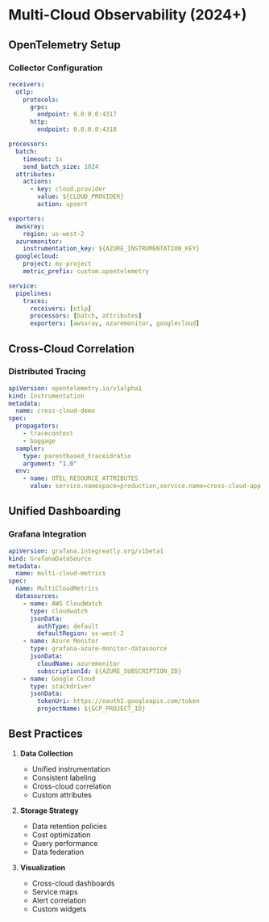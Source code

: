 # Multi-Cloud Observability (2024+)

## OpenTelemetry Setup

### Collector Configuration
```yaml
receivers:
  otlp:
    protocols:
      grpc:
        endpoint: 0.0.0.0:4317
      http:
        endpoint: 0.0.0.0:4318

processors:
  batch:
    timeout: 1s
    send_batch_size: 1024
  attributes:
    actions:
      - key: cloud.provider
        value: ${CLOUD_PROVIDER}
        action: upsert

exporters:
  awsxray:
    region: us-west-2
  azuremonitor:
    instrumentation_key: ${AZURE_INSTRUMENTATION_KEY}
  googlecloud:
    project: my-project
    metric_prefix: custom.opentelemetry

service:
  pipelines:
    traces:
      receivers: [otlp]
      processors: [batch, attributes]
      exporters: [awsxray, azuremonitor, googlecloud]
```

## Cross-Cloud Correlation

### Distributed Tracing
```yaml
apiVersion: opentelemetry.io/v1alpha1
kind: Instrumentation
metadata:
  name: cross-cloud-demo
spec:
  propagators:
    - tracecontext
    - baggage
  sampler:
    type: parentbased_traceidratio
    argument: "1.0"
  env:
    - name: OTEL_RESOURCE_ATTRIBUTES
      value: service.namespace=production,service.name=cross-cloud-app
```

## Unified Dashboarding

### Grafana Integration
```yaml
apiVersion: grafana.integreatly.org/v1beta1
kind: GrafanaDataSource
metadata:
  name: multi-cloud-metrics
spec:
  name: MultiCloudMetrics
  datasources:
    - name: AWS CloudWatch
      type: cloudwatch
      jsonData:
        authType: default
        defaultRegion: us-west-2
    - name: Azure Monitor
      type: grafana-azure-monitor-datasource
      jsonData:
        cloudName: azuremonitor
        subscriptionId: ${AZURE_SUBSCRIPTION_ID}
    - name: Google Cloud
      type: stackdriver
      jsonData:
        tokenUri: https://oauth2.googleapis.com/token
        projectName: ${GCP_PROJECT_ID}
```

## Best Practices

1. **Data Collection**
   - Unified instrumentation
   - Consistent labeling
   - Cross-cloud correlation
   - Custom attributes

2. **Storage Strategy**
   - Data retention policies
   - Cost optimization
   - Query performance
   - Data federation

3. **Visualization**
   - Cross-cloud dashboards
   - Service maps
   - Alert correlation
   - Custom widgets